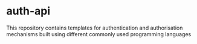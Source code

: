 # auth-api
This repository contains templates for authentication and authorisation mechanisms built using different commonly used programming languages
